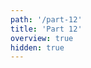 ```yaml
---
path: '/part-12'
title: 'Part 12'
overview: true
hidden: true
---
```


<pages-in-this-section></pages-in-this-section>

<exercises-in-this-section></exercises-in-this-section>
